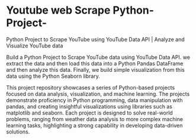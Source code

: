# Youtube web Scrape Python-Project-
Python Project to Scrape YouTube using YouTube Data API | Analyze and Visualize YouTube data

Build a Python Project to Scrape YouTube data using YouTube Data API. we extract the data and then load this data into a Python Pandas DataFrame and then analyze this data. Finally, we
build simple visualization from this data using the Python Seaborn library.

This project repository showcases a series of Python-based projects focused on data analysis, visualization, and machine learning. The projects demonstrate proficiency in Python programming, data manipulation with pandas, and creating insightful visualizations using libraries such as matplotlib and seaborn. Each project is designed to solve real-world problems, ranging from weather data analysis to more complex machine learning tasks, highlighting a strong capability in developing data-driven solutions.
